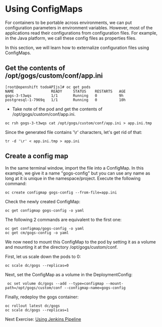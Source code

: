 # Using ConfigMaps 

For containers to be portable across environments, we can put configuration parameters in environment variables. However, most of the applications read their configurations from configuration files. For example, in the Java platform, we call these config files as properties files. 

In this section, we will learn how to externalize configuration files using ConfigMaps.

## Get the contents of /opt/gogs/custom/conf/app.ini
```
[root@openshift todoAPIjs]# oc get pods
NAME                 READY     STATUS    RESTARTS   AGE
gogs-3-t3wqs         1/1       Running   0          9h
postgresql-1-7969q   1/1       Running   0          10h
```
- Take note of the pod and get the contents of /opt/gogs/custom/conf/app.ini.

```
oc rsh gogs-3-t3wqs cat /opt/gogs/custom/conf/app.ini > app.ini.tmp
```

Since the generated file contains '\r' characters, let's get rid of that:

```
tr -d '\r' < app.ini.tmp > app.ini
```

## Create a config map 

In the same terminal window, import the file into a ConfigMap. In this example, we give it a name "gogs-config" but you can use any name as long at it is unique in the namespace/project. Execute the following command:

```
oc create configmap gogs-config --from-file=app.ini
```

Check the newly created ConfigMap:

```
oc get configmap gogs-config -o yaml
```
The following 2 commands are equivalent to the first one:

```
oc get configmap/gogs-config -o yaml
oc get cm/gogs-config -o yaml
```

We now need to mount this ConfigMap to the pod by setting it as a volume and mounting it at the directory /opt/gogs/custom/conf.

First, let us scale down the pods to 0:

```
oc scale dc/gogs --replicas=0
```

Next, set the ConfigMap as a volume in the DeploymentConfig:

```
 oc set volume dc/gogs --add --type=configmap --mount-path=/opt/gogs/custom/conf --configmap-name=gogs-config
```

Finally, redeploy the gogs container:

```
oc rollout latest dc/gogs
oc scale dc/gogs --replicas=1
```

Next Exercise: [Using Jenkins Pipeline](05_using_jenkins_pipeline.md)
